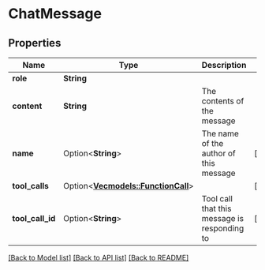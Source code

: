 # ChatMessage

## Properties

Name | Type | Description | Notes
------------ | ------------- | ------------- | -------------
**role** | **String** |  | 
**content** | **String** | The contents of the message | 
**name** | Option<**String**> | The name of the author of this message | [optional]
**tool_calls** | Option<[**Vec<models::FunctionCall>**](FunctionCall.md)> |  | [optional]
**tool_call_id** | Option<**String**> | Tool call that this message is responding to | [optional]

[[Back to Model list]](../README.md#documentation-for-models) [[Back to API list]](../README.md#documentation-for-api-endpoints) [[Back to README]](../README.md)



